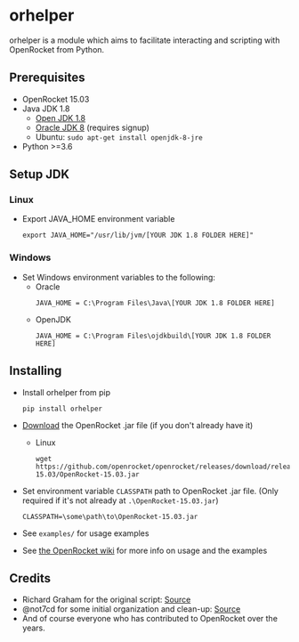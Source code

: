 # orhelper
orhelper is a module which aims to facilitate interacting and scripting with OpenRocket from Python.

## Prerequisites
- OpenRocket 15.03
- Java JDK 1.8
     - [Open JDK 1.8](https://github.com/ojdkbuild/ojdkbuild)
     - [Oracle JDK 8](https://www.oracle.com/java/technologies/javase/javase8-archive-downloads.html) (requires signup)
     - Ubuntu: `sudo apt-get install openjdk-8-jre`
- Python >=3.6

## Setup JDK

### Linux
- Export JAVA_HOME environment variable
    ```
    export JAVA_HOME="/usr/lib/jvm/[YOUR JDK 1.8 FOLDER HERE]"
    ```

### Windows

- Set Windows environment variables to the following:
    - Oracle
        ```
        JAVA_HOME = C:\Program Files\Java\[YOUR JDK 1.8 FOLDER HERE]
        ```
    - OpenJDK
        ```
        JAVA_HOME = C:\Program Files\ojdkbuild\[YOUR JDK 1.8 FOLDER HERE]
        ```

## Installing

- Install orhelper from pip
    ```
    pip install orhelper
    ```

- [Download](https://github.com/openrocket/openrocket/releases/download/release-15.03/OpenRocket-15.03.jar) the OpenRocket .jar file (if you don't already have it)
    - Linux  
        ```
        wget https://github.com/openrocket/openrocket/releases/download/release-15.03/OpenRocket-15.03.jar
        ```

- Set environment variable `CLASSPATH` path to OpenRocket .jar file. (Only required if it's not already at `.\OpenRocket-15.03.jar`)
    ```
    CLASSPATH=\some\path\to\OpenRocket-15.03.jar
    ```

- See `examples/` for usage examples
- See [the OpenRocket wiki](https://github.com/openrocket/openrocket/wiki/Scripting-with-Python-and-JPype) for more info on usage and the examples 


## Credits
- Richard Graham for the original script: [Source](https://sourceforge.net/p/openrocket/mailman/openrocket-devel/thread/4F17AA0C.1040002@rdg.cc/)
- @not7cd for some initial organization and clean-up: [Source](https://github.com/not7cd/orhelper)
- And of course everyone who has contributed to OpenRocket over the years.